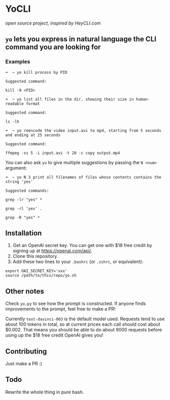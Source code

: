 # YoCLI

*open source project, inspired by HeyCLI.com*

## `yo` lets you express in natural language the CLI command you are looking for

### Examples

```
➜  ~ yo kill process by PID

Suggested command:

kill -9 <PID>
```

```
➜  ~ yo list all files in the dir, showing their size in human-readable format

Suggested command:

ls -lh
```

```
➜  ~ yo reencode the video input.avi to mp4, starting from 5 seconds and ending at 25 seconds

Suggested command:

ffmpeg -ss 5 -i input.avi -t 20 -c copy output.mp4
```


You can also ask `yo` to give multiple suggestions by passing the `N <num>` argument:

```
➜  ~ yo N 3 print all filenames of files whose contents contains the string 'yes'

Suggested commands:

grep -lr "yes" *

grep -rl 'yes' .

grep -R "yes" *
```

## Installation

1. Get an OpenAI secret key. You can get one with $18 free credit by signing up at https://openai.com/api/.
2. Clone this repository.
3. Add these two lines to your `.bashrc` (or `.zshrc`, or equivalent):
```
export OAI_SECRET_KEY='xxx'
source /path/to/this/repo/yo.sh
```
## Other notes

Check `yo.py` to see how the prompt is constructed. If anyone finds improvements to the prompt, feel free to make a PR!

Currently `text-davinci-003` is the default model used. Requests tend to use about 100 tokens in total, so at current prices each call should cost about $0.002. That means you should be able to do about 9000 requests before using up the $18 free credit OpenAI gives you!

## Contributing

Just make a PR :)

## Todo

Rewrite the whole thing in pure bash.
